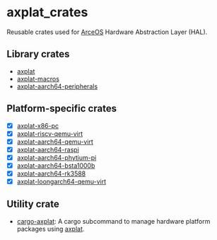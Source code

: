 # axplat_crates

Reusable crates used for [ArceOS](https://github.com/arceos-org/arceos) Hardware Abstraction Layer (HAL).

## Library crates

* [axplat](./axplat)
* [axplat-macros](./axplat-macros)
* [axplat-aarch64-peripherals](./platforms/axplat-aarch64-peripherals)

## Platform-specific crates

* [x] [axplat-x86-pc](./platforms/axplat-x86-pc)
* [x] [axplat-riscv-qemu-virt](./platforms/axplat-riscv-qemu-virt)
* [x] [axplat-aarch64-qemu-virt](./platforms/axplat-aarch64-qemu-virt)
* [x] [axplat-aarch64-raspi](./platforms/axplat-aarch64-raspi)
* [x] [axplat-aarch64-phytium-pi](./platforms/axplat-aarch64-phytium-pi)
* [x] [axplat-aarch64-bsta1000b](./platforms/axplat-aarch64-bsta1000b)
* [x] [axplat-aarch64-rk3588](./platforms/axplat-aarch64-rk3588)
* [x] [axplat-loongarch64-qemu-virt](./platforms/axplat-loongarch64-qemu-virt)

## Utility crate

* [cargo-axplat](./cargo-axplat): A cargo subcommand to manage hardware platform packages using [axplat](./axplat).
